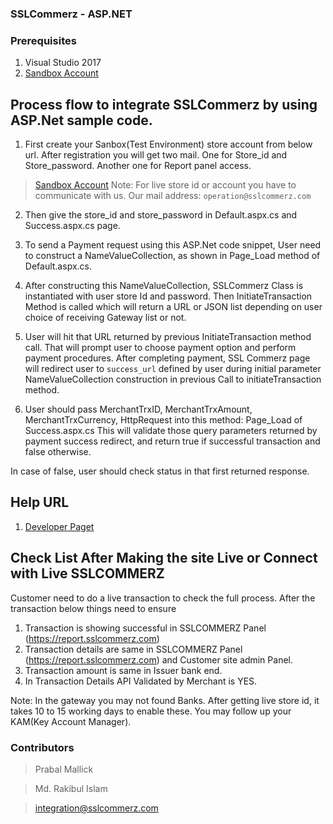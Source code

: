 ### SSLCommerz - ASP.NET

### Prerequisites

1. Visual Studio 2017
2. [Sandbox Account](https://developer.sslcommerz.com/registration/ "SSLCommerz Sandbox Registration")

## Process flow to integrate SSLCommerz by using ASP.Net sample code.

1. First create your Sanbox(Test Environment) store account from below url. After registration you will get two mail. One for Store_id and Store_password. Another one for Report panel access.	
> [Sandbox Account](https://developer.sslcommerz.com/registration/ "SSLCommerz Sandbox Registration")
> Note: For live store id or account you have to communicate with us. Our mail address: `operation@sslcommerz.com`

2. Then give the store_id and store_password in Default.aspx.cs and Success.aspx.cs page. 

3. To send a Payment request using this ASP.Net code snippet, User need to construct a NameValueCollection, as shown in Page_Load method of Default.aspx.cs.

4. After constructing this NameValueCollection, SSLCommerz Class is instantiated with user store Id and password. Then InitiateTransaction Method is called which will return a URL or JSON list depending on user choice of receiving Gateway list or not.
5. User will hit that URL returned by previous InitiateTransaction method call. That will prompt user to choose payment option and perform payment procedures. After completing payment, SSL Commerz page will redirect user to `success_url` defined by user during initial parameter NameValueCollection construction in previous Call to initiateTransaction method.
6. User should pass MerchantTrxID, MerchantTrxAmount, MerchantTrxCurrency, HttpRequest into this method: Page_Load of Success.aspx.cs 
This will validate those query parameters returned by payment success redirect, and return true if successful transaction and false otherwise.

In case of false, user should check status in that first returned response.


## Help URL
 1. [Developer Paget](https://developer.sslcommerz.com/docs.html "SSLCommerz Developer Page") 

## Check List After Making the site Live or Connect with Live SSLCOMMERZ
Customer need to do a live transaction to check the full process. After the transaction below things need to ensure

1. Transaction is showing successful in SSLCOMMERZ Panel (https://report.sslcommerz.com)
2. Transaction details are same in SSLCOMMERZ Panel (https://report.sslcommerz.com) and Customer site admin Panel.
3. Transaction amount is same in Issuer bank end.
4. In Transaction Details API Validated by Merchant is YES.

Note: In the gateway you may not found Banks. After getting live store id, it takes 10 to 15 working days to enable these. You may follow up your KAM(Key Account Manager).

### Contributors

>Prabal Mallick

> Md. Rakibul Islam

> integration@sslcommerz.com